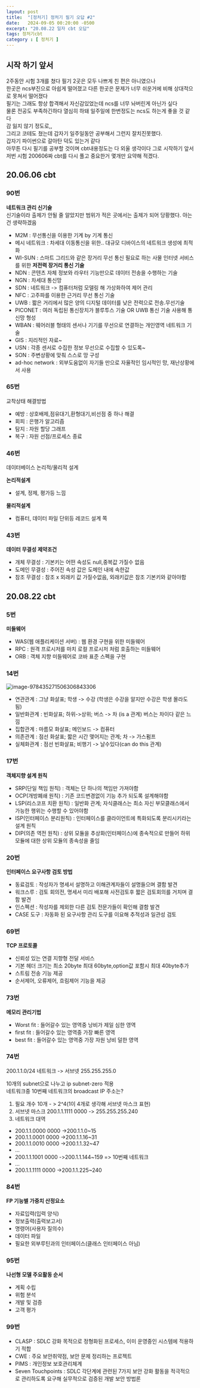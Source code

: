 ```yaml
---
layout: post
title:  "[정처기] 정처기 필기 오답 #2"
date:   2024-09-05 00:20:00 -0500
excerpt: "20.08.22 일자 cbt 오답"
tags: 정처기cbt
category : [ 정처기 ]
---
```


## 시작 하기 앞서

2주동안 시험 3개를 쳤다 필기 2곳은 모두 나쁘게 친 편은 아니였으나  
한곳은 ncs부진으로 아쉽게 떨어졌고
다른 한곳은 문제가 너무 쉬운거에 비해 상대적으로 못쳐서 떨어졌다  
필기는 그래도 항상 합격해서 자신감있었는데 ncs를 너무 놔버린게 아닌가 싶다  
물론 전공도 부족하긴하다 열심히 하돼 일주일에 한번정도는 ncs도 하는게 좋을 것 같다  
감 잃지 않기 정도로,,  
그리고 코테도 쳤는데 갑자기 일주일동안 공부해서 그런지 잘치진못했다.  
갑자기 파이썬으로 갈아탄 덕도 있는거 같다  
아무튼 다시 필기를 공부할 것이며 cbt내용정도는 다 외울 생각이다 그로 시작하기 앞서  
저번 시험 200606짜 cbt를 다시 풀고 중요한거 몇개만 요약해 적겠다.  

## 20.06.06  cbt

### 90번

**네트워크 관리 신기술**  
신기술이라 출제가 안될 줄 알았지만 범위가 적은 곳에서는 출제가 되어 당황했다. 아는건 생략하겠음 

+ M2M : 무선통신을 이용한 기계 by 기계 통신
+ 메시 네트워크 : 차세대 이동통신을 위한.. 대규모 디바이스의 네트워크 생성에 최적화
+ WI-SUN : 스마트 그리드와 같은 장거리 무선 통신 필요로 하는 사물 인터넷 서비스를 위한 **저전력 장거리 통신 기술**
+ NDN : 콘텐츠 자체 정보와 라우터 기능만으로 데이터 전송을 수행하는 기술
+ NGN : 차세대 통신망
+ SDN : 네트워크 -> 컴퓨터처럼 모델링 해 가상화하여 제어 관리
+ NFC : 고주파를 이용한 근거리 무선 통신 기술
+ UWB : 짧은 거리에서 많은 양의 디지털 데이터를 낮은 전력으로 전송.무선기술
+ PICONET : 여러 독립된 통신장치가 블루투스 기술 OR UWB 통신 기술 사용해 통신망 형성
+ WBAN : 웨어러블 형태의 센서나 기기를 무선으로 연결하는 개인영역 네트워크 기술
+ GIS : 지리적인 자료~
+ USN : 각종 센서로 수집한 정보 무선으로 수집할 수 있도록~
+ SON : 주변상황에 맞춰 스스로 망 구성
+ ad-hoc network : 외부도움없이 자기들 만으로 자율적인 임시적인 망, 재난상황에서 사용

### 65번

교착상태 해결방법  
+ 예방 : 상호배제,점유대기,환형대기,비선점 중 하나 해결
+ 회피 : 은행가 알고리즘
+ 탐지 : 자원 할당 그래프
+ 복구 : 자원 선점/프로세스 종료

### 46번

데이터베이스 논리적/물리적 설계  

**논리적설계**    
+ 설계, 정제, 평가등 느낌  

**물리적설계**    
+ 컴퓨터, 데이터 파일 단위등 레코드 설계 쪽

### 43번

**데이터 무결성 제약조건**  
+ 개체 무결성 : 기본키는 어떤 속성도 null,중복값 가질수 없음
+ 도메인 무결성 : 주어진 속성 값은 도메인 내에 속한값
+ 참조 무결성 : 참조 x 외래키 값 가질수없음, 외래키값은 참조 기본키와 같아야함

## 20.08.22 cbt

### 5번

**미들웨어**
+ WAS(웹 애플리케이션 서버) : 웹 환경 구현을 위한 미들웨어
+ RPC : 원격 프로시저를 마치 로컬 프로시저 처럼 호출하는 미들웨어
+ ORB : 객체 지향 미들웨어로 코바 표준 스펙을 구현


### 14번

<img src="https://i.ibb.co/5MpW430/image-978435271506306843306.png" alt="image-978435271506306843306" border="0">

+ 연관관계 : 그냥 화살표; 학생 -> 수강 (학생은 수강을 알지만 수강은 학생 몰라도 됨)
+ 일반화관계 : 빈화살표; 하위->상위; 버스 -> 차 (is a 관계) 버스는 차이다 같은 느낌
+ 집합관계 : 마름모 화살표; 메인보드 -> 컴퓨터
+ 의존관계 : 점선 화살표; 짧은 시간 맺어지는 관계; 차 -> 가스펌프
+ 실체화관계 : 점선 빈화살표;  비행기 -> 날수있다(can do this 관계)

### 17번

**객체지향 설계 원칙**  
+ SRP(단일 책임 원칙) : 객체는 단 하나의 책임만 가져야함
+ OCP(개방폐쇄 원칙) : 기존 코드변경없이 기능 추가 되도록 설계해야함
+ LSP(리스코프 치환 원칙) : 일반화 관계; 자식클래스는 최소 자신 부모클래스에서 가능한 행위는 수행할 수 있어야함
+ ISP(인터페이스 분리원칙) : 인터페이스를 클라이언트에 특화되도록 분리시키라는 설계 원칙
+ DIP(의존 역전 원칙) : 상위 모듈을 추상화(인터페이스)에 종속적으로 만들어 하위 모듈에 대한 상위 모듈의 종속성을 줄임

### 20번

**인터페이스 요구사항 검토 방법**  
+ 동료검토 : 작성자가 명세서 설명하고 이해관계자들이 설명들으며 결함 발견
+ 워크스루 : 검토 회의전, 명세서 미리 배포해 사전검토후 짧은 검토회의를 거치며 결함 발견
+ 인스펙션 : 작성자를 제외한 다른 검토 전문가들이 확인해 결함 발견
+ CASE 도구 : 자동화 된 요구사항 관리 도구를 이요해 추적성과 일관성 검토


### 69번

**TCP 프로토콜**  
+ 신뢰성 있는 연결 지향형 전달 서비스
+ 기본 헤더 크기는 최소 20byte 최대 60byte,option값 포함시 최대 40byte추가
+ 스트림 전송 기능 제공
+ 순서제어, 오류제어, 흐림제어 기능을 제공

### 73번

**메모리 관리기법**  
+ Worst fit : 들어갈수 있는 영역중 낭비가 제일 심한 영역
+ first fit : 들어갈수 있는 영역중 가장 빠른 영역
+ best fit : 들어갈수 있는 영역중 가장 자원 낭비 덜한 영역

### 74번

200.1.1.0/24 네트워크 -> 서브넷 255.255.255.0  

10개의 subnet으로 나누고 ip subnet-zero 적용  
네트워크중 10번째 네트워크의 broadcast IP 주소는?  

1. 필요 개수 10개 - > 2^4(1이 4개로 생각해 서브넷 마스크 표현)
2. 서브넷 마스크 200.1.1.1111 0000 -> 255.255.255.240
3. 네트워크 대역
+ 200.1.1.0000 0000 ->200.1.1.0~15
+ 200.1.1.0001 0000 ->200.1.1.16~31
+ 200.1.1.0010 0000 ->200.1.1.32~47
+ ...
+ 200.1.1.1001 0000 ->200.1.1.144~159 => 10번째 네트워크
+ ...
+ 200.1.1.1111 0000 ->200.1.1.225~240

### 84번

**FP 기능별 가중치 산정요소**  
+ 자료입력(입력 양식)
+ 정보출력(출력보고서)
+ 명령어(사용자 질의수)
+ 데이터 파일
+ 필요한 외부루틴과의 인터페이스(클래스 인터페이스 아님)

### 95번

**나선형 모델 주요활동 순서**  
+ 계획 수립
+ 위험 분석
+ 개발 및 검증
+ 고객 평가

### 99번

+ CLASP : SDLC 강화 목적으로 정형화된 프로세스, 이미 운영중인 시스템에 적용하기 적합
+ CWE : 주요 보안취약점, 보안 문제 정리하는 프로젝트
+ PIMS : 개인정보 보호관리체계
+ Seven Touchpoints : SDLC 각단계에 관련된 7가지 보안 강화 활동을 적극적으로 관리하도록 요구해 실무적으로 검증된 개발 보안 방법론

